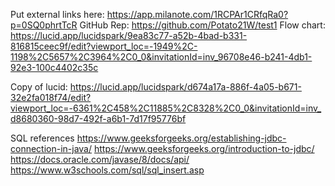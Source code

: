 Put external links here:
https://app.milanote.com/1RCPAr1CRfqRa0?p=0SQ0phrtTcR
GitHub Rep:
https://github.com/Potato21W/test1
Flow chart:
https://lucid.app/lucidspark/9ea83c77-a52b-4bad-b331-816815ceec9f/edit?viewport_loc=-1949%2C-1198%2C5657%2C3964%2C0_0&invitationId=inv_96708e46-b241-4db1-92e3-100c4402c35c

Copy of lucid:
https://lucid.app/lucidspark/d674a17a-886f-4a05-b671-32e2fa018f74/edit?viewport_loc=-6361%2C458%2C11885%2C8328%2C0_0&invitationId=inv_d8680360-98d7-492f-a6b1-7d17f95776bf


SQL references
https://www.geeksforgeeks.org/establishing-jdbc-connection-in-java/
https://www.geeksforgeeks.org/introduction-to-jdbc/
https://docs.oracle.com/javase/8/docs/api/
https://www.w3schools.com/sql/sql_insert.asp